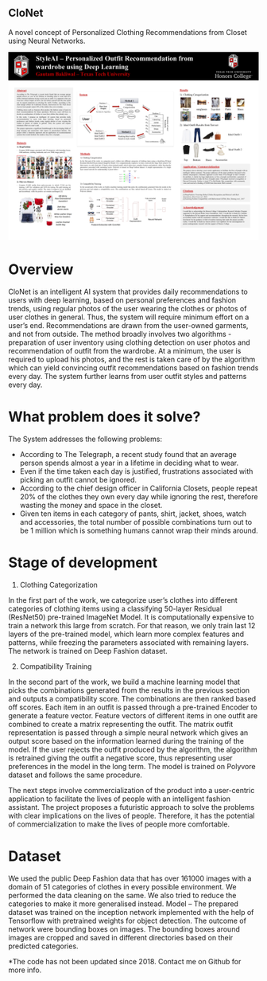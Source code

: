 ## CloNet
A novel concept of Personalized Clothing Recommendations from Closet using Neural Networks. 

![CloNet - initially published as styleAI](https://github.com/Gautam8080/CloNet/blob/master/doc/Paper%20Presentation.jpg?raw=true)

# Overview
CloNet is an intelligent AI system that provides daily recommendations to users with deep learning, based on personal preferences and fashion trends, using regular photos of the user wearing the clothes or photos of user clothes in general. Thus, the system will require minimum effort on a user’s end. Recommendations are drawn from the user-owned garments, and not from outside. The method broadly involves two algorithms - preparation of user inventory using clothing detection on user photos and recommendation of outfit from the wardrobe. At a minimum, the user is required to upload his photos, and the rest is taken care of by the algorithm which can yield convincing outfit recommendations based on fashion trends every day. The system further learns from user outfit styles and patterns every day.

# What problem does it solve?
The System addresses the following problems:
- According to The Telegraph, a recent study found that an average person spends almost a year in a lifetime in deciding what to wear.
- Even if the time taken each day is justified, frustrations associated with picking an outfit cannot be ignored.
- According to the chief design officer in California Closets, people repeat 20% of the clothes they own every day while ignoring the rest, therefore wasting the money and space in the closet.
- Given ten items in each category of pants, shirt, jacket, shoes, watch and accessories, the total number of possible combinations turn out to be 1 million which is something humans cannot wrap their minds around. 

# Stage of development
1)	Clothing Categorization

In the first part of the work, we categorize user’s clothes into different categories of clothing items using a classifying 50-layer Residual (ResNet50) pre-trained ImageNet Model. It is computationally expensive to train a network this large from scratch. For that reason, we only train last 12 layers of the pre-trained model, which learn more complex features and patterns, while freezing the parameters associated with remaining layers. The network is trained on Deep Fashion dataset.

2)	Compatibility Training

In the second part of the work, we build a machine learning model that picks the combinations generated from the results in the previous section and outputs a compatibility score. The combinations are then ranked based off scores. Each item in an outfit is passed through a pre-trained Encoder to generate a feature vector. Feature vectors of different items in one outfit are combined to create a matrix representing the outfit. The matrix outfit representation is passed through a simple neural network which gives an output score based on the information learned during the training of the model. If the user rejects the outfit produced by the algorithm, the algorithm is retrained giving the outfit a negative score, thus representing user preferences in the model in the long term. The model is trained on Polyvore dataset and follows the same procedure. 

The next steps involve commercialization of the product into a user-centric application to facilitate the lives of people with an intelligent fashion assistant. The project proposes a futuristic approach to solve the problems with clear implications on the lives of people. Therefore, it has the potential of commercialization to make the lives of people more comfortable.

# Dataset
We used the public Deep Fashion data that has over 161000 images with a domain of 51 categories of clothes in every possible environment. We performed the data cleaning on the same. We also tried to reduce the categories to make it more generalised instead. 
Model – 
The prepared dataset was trained on the inception network implemented with the help of Tensorflow with pretrained weights for object detection. The outcome of network were bounding boxes on images. The bounding boxes around images are cropped and saved in different directories based on their predicted categories.

*The code has not been updated since 2018. Contact me on Github for more info.
